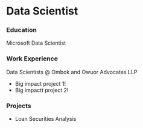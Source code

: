 # Data Scientist

### Education
Microsoft Data Scientist


### Work Experience
Data Scientists @ Ombok and Owuor Advocates LLP
- Big impact project 1!
- Big impactt project 2!

### Projects
- Loan Securities Analysis
  
